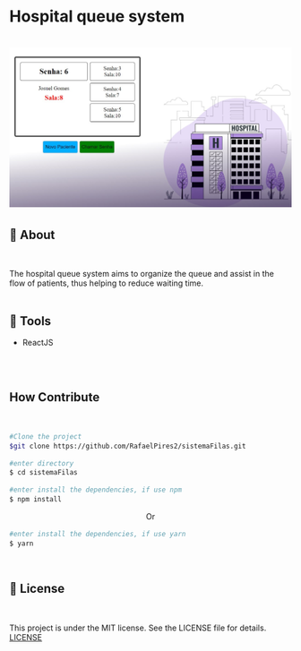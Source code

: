 # Hospital queue system

<h1> <img width="600px" src="./public/assets/img-sistema.jpg" /> </h1>


## 📕 About
<br>

The hospital queue system aims to organize the queue and assist in the flow of patients, thus helping to reduce waiting time.
<br>
<br>


## 🔨 Tools

- ReactJS
<br>
<br>

## How Contribute
<br>

```bash 
#Clone the project
$git clone https://github.com/RafaelPires2/sistemaFilas.git
```

```bash 
#enter directory
$ cd sistemaFilas
```

```bash 
#enter install the dependencies, if use npm
$ npm install
```
<p align="center">Or</p>

```bash 
#enter install the dependencies, if use yarn
$ yarn
```
<br>

## 📄 License
<br>

This project is under the MIT license. See the LICENSE file for details. [LICENSE](https://docs.github.com/pt/repositories/managing-your-repositorys-settings-and-features/customizing-your-repository/licensing-a-repository)
